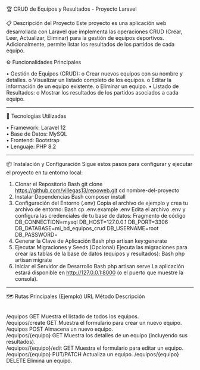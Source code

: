 🏆 CRUD de Equipos y Resultados - Proyecto Laravel

📋 Descripción del Proyecto
Este proyecto es una aplicación web desarrollada con Laravel que implementa las operaciones CRUD (Crear, Leer, Actualizar, Eliminar) para la gestión de equipos deportivos. Adicionalmente, permite listar los resultados de los partidos de cada equipo.

⚙️ Funcionalidades Principales

•	Gestión de Equipos (CRUD):
o	Crear nuevos equipos con su nombre y detalles.
o	Visualizar un listado completo de los equipos.
o	Editar la información de un equipo existente.
o	Eliminar un equipo.
•	Listado de Resultados:
o	Mostrar los resultados de los partidos asociados a cada equipo.
________________________________________
🚀 Tecnologías Utilizadas

•	Framework: Laravel 12<br>
•	Base de Datos: MySQL<br> 
•	Frontend: Bootstrap<br> 
•	Lenguaje: PHP 8.2<br>

________________________________________
📦 Instalación y Configuración
Sigue estos pasos para configurar y ejecutar el proyecto en tu entorno local:
1. Clonar el Repositorio
Bash
git clone https://github.com/villegas13/repoweb.git
cd nombre-del-proyecto
2. Instalar Dependencias
Bash
composer install
3. Configuración del Entorno (.env)
Copia el archivo de ejemplo y crea tu archivo de entorno:
Bash
cp .env.example .env
Edita el archivo .env y configura las credenciales de tu base de datos:
Fragmento de código
DB_CONNECTION=mysql
DB_HOST=127.0.0.1
DB_PORT=3306
DB_DATABASE=mi_bd_equipos_crud
DB_USERNAME=root
DB_PASSWORD=
4. Generar la Clave de Aplicación
Bash
php artisan key:generate
5. Ejecutar Migraciones y Seeds (Opcional)
Ejecuta las migraciones para crear las tablas de la base de datos (equipos y resultados):
Bash
php artisan migrate
6. Iniciar el Servidor de Desarrollo
Bash
php artisan serve
La aplicación estará disponible en http://127.0.0.1:8000 (o el puerto que muestre la consola).
________________________________________
🗺️ Rutas Principales (Ejemplo)
URL	Método	Descripción<br><br>

/equipos	GET	Muestra el listado de todos los equipos.<br>
/equipos/create	GET	Muestra el formulario para crear un nuevo equipo.<br>
/equipos	POST	Almacena un nuevo equipo.<br>
/equipos/{equipo}	GET	Muestra los detalles de un equipo (incluyendo sus resultados).<br>
/equipos/{equipo}/edit	GET	Muestra el formulario para editar un equipo.<br>
/equipos/{equipo}	PUT/PATCH	Actualiza un equipo.
/equipos/{equipo}	DELETE	Elimina un equipo.
